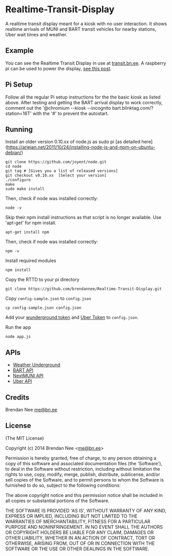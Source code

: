 # Realtime-Transit-Display

A realtime transit display meant for a kiosk with no user interaction.  It shows realtime arrivals of MUNI and BART transit vehicles for nearby stations, Uber wait times and weather.

## Example

You can see the Realtime Transit Display in use at [transit.bn.ee](http://transit.bn.ee).  A raspberry pi can be used to power the display, [see this post](http://blog.bn.ee/2013/01/11/building-a-real-time-transit-information-kiosk-with-raspberry-pi/).

## Pi Setup

Follow all the regular Pi setup instructions for the the basic kiosk as listed above.  After testing and getting the BART arrival display to work correctly, comment out the '@chromium --kiosk --incognito bart.blinktag.com/?station=16T' with the '#' to prevent the autostart.

## Running

Install an older version 0.10.xx of node.js as sudo pi [as detailed here] (https://ariejan.net/2011/10/24/installing-node-js-and-npm-on-ubuntu-debian/)

    git clone https://github.com/joyent/node.git
    cd node
    git tag # [Gives you a list of released versions]
    git checkout v0.10.xx  [Select your version]
    ./configure
    make
    sudo make install
	
Then, check if node was installed correctly:
	
	node -v
	
Skip their npm install instructions as that script is no longer available.  Use 'apt-get' for npm install.	

	apt-get install npm
	
Then, check if node was installed correctly:
	
	npm -v
	
Install required modules

    npm install
	
Copy the RTTD to your pi directory	
	
	git clone https://github.com/brendannee/Realtime-Transit-Display.git
	
Copy `config-sample.json` to `config.json`

    cp config-sample.json config.json

Add your [wunderground token](http://www.wunderground.com/weather/api/) and [Uber Token](https://developer.uber.com) to `config.json`.

Run the app

    node app.js

## APIs

* [Weather Underground](http://api.wunderground.com)
* [BART API](http://api.bart.gov)
* [NextMUNI API](http://www.sfmta.com/cms/asite/nextmunidata.htm)
* [Uber API](https://developer.uber.com)

## Credits

Brendan Nee me@bn.ee

## License

(The MIT License)

Copyright (c) 2014 Brendan Nee &lt;me@bn.ee&gt;

Permission is hereby granted, free of charge, to any person obtaining
a copy of this software and associated documentation files (the
'Software'), to deal in the Software without restriction, including
without limitation the rights to use, copy, modify, merge, publish,
distribute, sublicense, and/or sell copies of the Software, and to
permit persons to whom the Software is furnished to do so, subject to
the following conditions:

The above copyright notice and this permission notice shall be
included in all copies or substantial portions of the Software.

THE SOFTWARE IS PROVIDED 'AS IS', WITHOUT WARRANTY OF ANY KIND,
EXPRESS OR IMPLIED, INCLUDING BUT NOT LIMITED TO THE WARRANTIES OF
MERCHANTABILITY, FITNESS FOR A PARTICULAR PURPOSE AND NONINFRINGEMENT.
IN NO EVENT SHALL THE AUTHORS OR COPYRIGHT HOLDERS BE LIABLE FOR ANY
CLAIM, DAMAGES OR OTHER LIABILITY, WHETHER IN AN ACTION OF CONTRACT,
TORT OR OTHERWISE, ARISING FROM, OUT OF OR IN CONNECTION WITH THE
SOFTWARE OR THE USE OR OTHER DEALINGS IN THE SOFTWARE.
